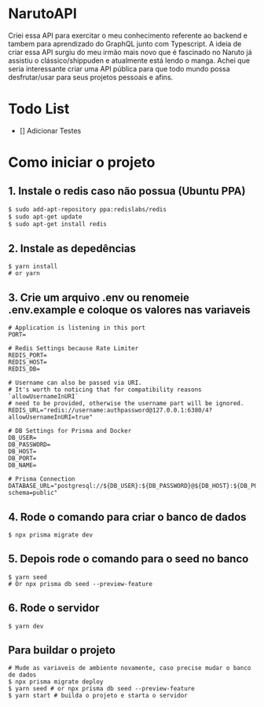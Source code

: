 # NarutoAPI

Criei essa API para exercitar o meu conhecimento referente ao backend e tambem para aprendizado do GraphQL junto com Typescript. A ideia de criar essa API surgiu do meu irmão mais novo que é fascinado no Naruto já assistiu o clássico/shippuden e atualmente está lendo o manga. Achei que seria interessante criar uma API pública para que todo mundo possa desfrutar/usar para seus projetos pessoais e afins.

# Todo List

- [] Adicionar Testes

# Como iniciar o projeto

## 1. Instale o redis caso não possua (Ubuntu PPA)

```sh
$ sudo add-apt-repository ppa:redislabs/redis
$ sudo apt-get update
$ sudo apt-get install redis
```

## 2. Instale as depedências

```dosini
$ yarn install
# or yarn
```

## 3. Crie um arquivo .env ou renomeie .env.example e coloque os valores nas variaveis

```dosini
# Application is listening in this port
PORT=

# Redis Settings because Rate Limiter
REDIS_PORT=
REDIS_HOST=
REDIS_DB=

# Username can also be passed via URI.
# It's worth to noticing that for compatibility reasons `allowUsernameInURI`
# need to be provided, otherwise the username part will be ignored.
REDIS_URL="redis://username:authpassword@127.0.0.1:6380/4?allowUsernameInURI=true"

# DB Settings for Prisma and Docker
DB_USER=
DB_PASSWORD=
DB_HOST=
DB_PORT=
DB_NAME=

# Prisma Connection
DATABASE_URL="postgresql://${DB_USER}:${DB_PASSWORD}@${DB_HOST}:${DB_PORT}/${DB_NAME}?schema=public"
```

## 4. Rode o comando para criar o banco de dados

```dosini
$ npx prisma migrate dev
```

## 5. Depois rode o comando para o seed no banco

```dosini
$ yarn seed
# Or npx prisma db seed --preview-feature
```

## 6. Rode o servidor

```dosini
$ yarn dev
```

## Para buildar o projeto

```dosini
# Mude as variaveis de ambiente novamente, caso precise mudar o banco de dados
$ npx prisma migrate deploy
$ yarn seed # or npx prisma db seed --preview-feature
$ yarn start # builda o projeto e starta o servidor
```
